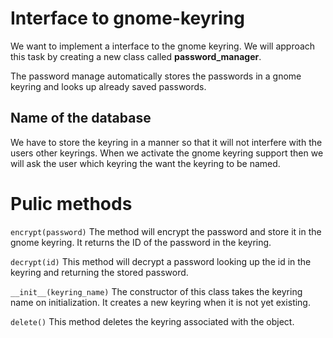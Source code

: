 # Interface to gnome-keyring

We want to implement a interface to the gnome keyring.
We will approach this task by creating a new class called **password_manager**.

The password manage automatically stores the passwords in a gnome keyring and
looks up already saved passwords.

## Name of the database

We have to store the keyring in a manner so that it will not interfere with
the users other keyrings.  When we activate the gnome keyring support then we
will ask the user which keyring the want the keyring to be named.

# Pulic methods

`encrypt(password)`
The method will encrypt the password and store it in the gnome keyring.
It returns the ID of the password in the keyring.

`decrypt(id)`
This method will decrypt a password looking up the id in the keyring and 
returning the stored password.

`__init__(keyring_name)`
The constructor of this class takes the keyring name on initialization.
It creates a new keyring when it is not yet existing.

`delete()`
This method deletes the keyring associated with the object.